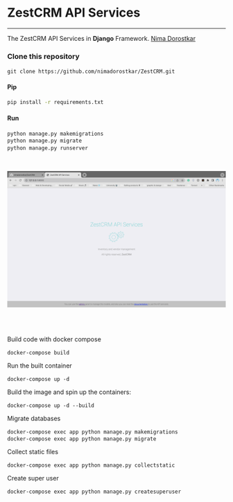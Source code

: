 # ZestCRM API Services
<hr>

The ZestCRM API Services  in **Django** Framework. [Nima Dorostkar](https://nimadorostkar.com/)



### Clone this repository

```
git clone https://github.com/nimadorostkar/ZestCRM.git
```

#### Pip
```bash
pip install -r requirements.txt

```

#### Run
```bash
python manage.py makemigrations
python manage.py migrate
python manage.py runserver

```

<br>

![ZestCRM](https://github.com/nimadorostkar/ZestCRM/blob/main/Screenshot.png)


<br><br>



Build code with docker compose
```
docker-compose build
```

Run the built container
```
docker-compose up -d
```



Build the image and spin up the containers:
```
docker-compose up -d --build
```



Migrate databases
```
docker-compose exec app python manage.py makemigrations
docker-compose exec app python manage.py migrate
```



Collect static files
```
docker-compose exec app python manage.py collectstatic
```



Create super user
```
docker-compose exec app python manage.py createsuperuser
```
